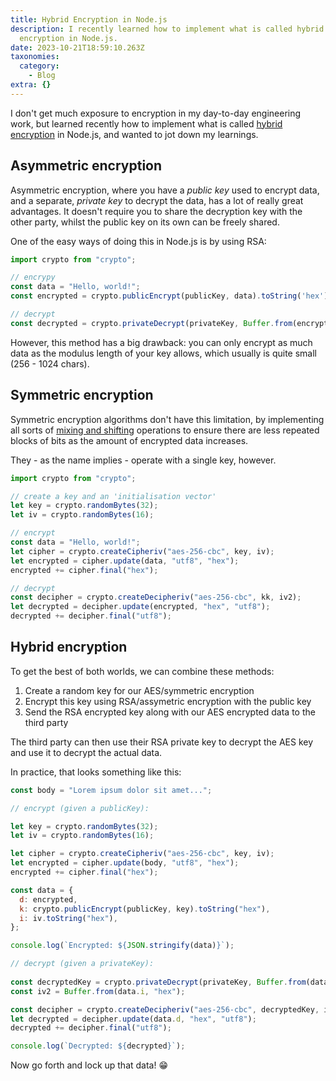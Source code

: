 ```yaml
---
title: Hybrid Encryption in Node.js
description: I recently learned how to implement what is called hybrid
  encryption in Node.js.
date: 2023-10-21T18:59:10.263Z
taxonomies:
  category:
    - Blog
extra: {}
---
```

I don't get much exposure to encryption in my day-to-day engineering work, but learned recently how to implement what is called [hybrid encryption](https://en.wikipedia.org/wiki/Hybrid_cryptosystem) in Node.js, and wanted to jot down my learnings.

## Asymmetric encryption
Asymmetric encryption, where you have a _public key_ used to encrypt data, and a separate, _private key_ to decrypt the data, has a lot of really great advantages. It doesn't require you to share the decryption key with the other party, whilst the public key on its own can be freely shared.

One of the easy ways of doing this in Node.js is by using RSA:

```js
import crypto from "crypto";

// encrypy
const data = "Hello, world!";
const encrypted = crypto.publicEncrypt(publicKey, data).toString('hex');

// decrypt
const decrypted = crypto.privateDecrypt(privateKey, Buffer.from(encrypted, 'hex'))
```

However, this method has a big drawback: you can only encrypt as much data as the modulus length of your key allows, which usually is quite small (256 - 1024 chars).

## Symmetric encryption

Symmetric encryption algorithms don't have this limitation, by implementing all sorts of [mixing and shifting](https://en.wikipedia.org/wiki/Advanced_Encryption_Standard) operations to ensure there are less repeated blocks of bits as the amount of encrypted data increases.

They - as the name implies - operate with a single key, however.

```js
import crypto from "crypto";

// create a key and an 'initialisation vector'
let key = crypto.randomBytes(32);
let iv = crypto.randomBytes(16);

// encrypt
const data = "Hello, world!";
let cipher = crypto.createCipheriv("aes-256-cbc", key, iv);
let encrypted = cipher.update(data, "utf8", "hex");
encrypted += cipher.final("hex");

// decrypt
const decipher = crypto.createDecipheriv("aes-256-cbc", kk, iv2);
let decrypted = decipher.update(encrypted, "hex", "utf8");
decrypted += decipher.final("utf8");
```

## Hybrid encryption

To get the best of both worlds, we can combine these methods:

1. Create a random key for our AES/symmetric encryption
2. Encrypt this key using RSA/assymetric encryption with the public key 
3. Send the RSA encrypted key along with our AES encrypted data to the third party

The third party can then use their RSA private key to decrypt the AES key and use it to decrypt the actual data.

In practice, that looks something like this:

```js
const body = "Lorem ipsum dolor sit amet...";

// encrypt (given a publicKey):

let key = crypto.randomBytes(32);
let iv = crypto.randomBytes(16);

let cipher = crypto.createCipheriv("aes-256-cbc", key, iv);
let encrypted = cipher.update(body, "utf8", "hex");
encrypted += cipher.final("hex");

const data = {
  d: encrypted,
  k: crypto.publicEncrypt(publicKey, key).toString("hex"),
  i: iv.toString("hex"),
};

console.log(`Encrypted: ${JSON.stringify(data)}`);

// decrypt (given a privateKey):
 
const decryptedKey = crypto.privateDecrypt(privateKey, Buffer.from(data.k, "hex"));
const iv2 = Buffer.from(data.i, "hex");

const decipher = crypto.createDecipheriv("aes-256-cbc", decryptedKey, iv2);
let decrypted = decipher.update(data.d, "hex", "utf8");
decrypted += decipher.final("utf8");

console.log(`Decrypted: ${decrypted}`);
```

Now go forth and lock up that data! 😁